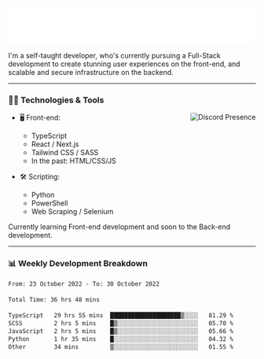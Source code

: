 <img src="assets/wave.svg" alt=":wave:" />

I'm a self-taught developer, who's currently pursuing a Full-Stack development to create stunning user experiences on the front-end, and scalable and secure infrastructure on the backend.

---

### 🧑‍💻 Technologies & Tools

<a href="https://discord.com/users/414304208649453568" target="_blank" rel="nofollow">
   <img src="https://lanyard-profile-readme.vercel.app/api/414304208649453568?idleMessage=Probably%20doing%20something%20else..." alt="Discord Presence" align="right">
</a>

- 🖥️ Front-end:

  - TypeScript
  - React / Next.js
  - Tailwind CSS / SASS
  - In the past: HTML/CSS/JS

- 🛠 Scripting:

  - Python
  - PowerShell
  - Web Scraping / Selenium

Currently learning Front-end development and soon to the Back-end development.

---

### 📊 Weekly Development Breakdown

<!-- ![ccrsxx's GitHub Stats](https://github-readme-stats.vercel.app/api?username=ccrsxx&count_private=true&theme=tokyonight) -->
<!-- ![ccrsxx's Top Langs](https://github-readme-stats.vercel.app/api/top-langs/?username=ccrsxx&hide=lua,java,html&theme=tokyonight) -->

<!--START_SECTION:waka-->

```text
From: 23 October 2022 - To: 30 October 2022

Total Time: 36 hrs 48 mins

TypeScript   29 hrs 55 mins  ████████████████████▒░░░░   81.29 %
SCSS         2 hrs 5 mins    █▒░░░░░░░░░░░░░░░░░░░░░░░   05.70 %
JavaScript   2 hrs 5 mins    █▒░░░░░░░░░░░░░░░░░░░░░░░   05.66 %
Python       1 hr 35 mins    █░░░░░░░░░░░░░░░░░░░░░░░░   04.32 %
Other        34 mins         ▒░░░░░░░░░░░░░░░░░░░░░░░░   01.55 %
```

<!--END_SECTION:waka-->
